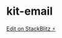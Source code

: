 # kit-email

[Edit on StackBlitz ⚡️](https://stackblitz.com/edit/sveltejs-kit-template-default-wedbzr)